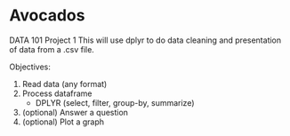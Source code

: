 # Avocados
DATA 101 Project 1
This will use dplyr to do data cleaning and presentation of data from a .csv file.

Objectives:
1. Read data (any format)
2. Process dataframe
    - DPLYR (select, filter, group-by, summarize)
3. (optional) Answer a question
4. (optional) Plot a graph